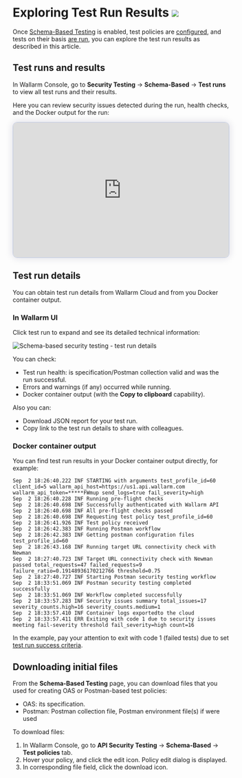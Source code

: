 # Exploring Test Run Results <a href="../../../about-wallarm/subscription-plans/#core-subscription-plans"><img src="../../../images/security-testing-tag.svg" style="border: none;"></a>

Once [Schema-Based Testing](overview.md) is enabled, test policies are [configured](setup.md#test-policy-types), and tests on their basis [are run](setup.md#docker-run), you can explore the test run results as described in this article.

## Test runs and results

In Wallarm Console, go to **Security Testing** → **Schema-Based** → **Test runs** to view all test runs and their results.

Here you can review security issues detected during the run, health checks, and the Docker output for the run:

<div>
  <script async src="https://js.storylane.io/js/v2/storylane.js"></script>
  <div class="sl-embed" style="position:relative;padding-bottom:calc(57.76% + 25px);width:100%;height:0;transform:scale(1)">
    <iframe loading="lazy" class="sl-demo" src="https://wallarm.storylane.io/demo/otjzzkttaywq?embed=inline" name="sl-embed" allow="fullscreen" allowfullscreen style="position:absolute;top:0;left:0;width:100%!important;height:100%!important;border:1px solid rgba(63,95,172,0.35);box-shadow: 0px 0px 18px rgba(26, 19, 72, 0.15);border-radius:10px;box-sizing:border-box;"></iframe>
  </div>
</div>

## Test run details

You can obtain test run details from Wallarm Cloud and from you Docker container output.

### In Wallarm UI

Click test run to expand and see its detailed technical information:

![Schema-based security testing - test run details](../../images/vulnerability-detection/apitp-test-run-details.png)

You can check:

* Test run health: is specification/Postman collection valid and was the run successful.
* Errors and warnings (if any) occurred while running.
* Docker container output (with the **Copy to clipboard** capability).

Also you can:

* Download JSON report for your test run.
* Copy link to the test run details to share with colleagues.

### Docker container output

You can find test run results in your Docker container output directly, for example:

```
Sep  2 18:26:40.222 INF STARTING with arguments test_profile_id=60 client_id=5 wallarm_api_host=https://us1.api.wallarm.com wallarm_api_token=*****FWmup send_logs=true fail_severity=high
Sep  2 18:26:40.228 INF Running pre-flight checks
Sep  2 18:26:40.698 INF Successfully authenticated with Wallarm API
Sep  2 18:26:40.698 INF All pre-flight checks passed
Sep  2 18:26:40.698 INF Requesting test policy test_profile_id=60
Sep  2 18:26:41.926 INF Test policy received
Sep  2 18:26:42.383 INF Running Postman workflow
Sep  2 18:26:42.383 INF Getting postman configuration files test_profile_id=60
Sep  2 18:26:43.168 INF Running target URL connectivity check with Newman
Sep  2 18:27:40.723 INF Target URL connectivity check with Newman passed total_requests=47 failed_requests=9 failure_ratio=0.19148936170212766 threshold=0.75
Sep  2 18:27:40.727 INF Starting Postman security testing workflow
Sep  2 18:33:51.069 INF Postman security testing completed successfully
Sep  2 18:33:51.069 INF Workflow completed successfully
Sep  2 18:33:57.283 INF Security issues summary total_issues=17 severity_counts.high=16 severity_counts.medium=1
Sep  2 18:33:57.410 INF Container logs exportedto the cloud
Sep  2 18:33:57.411 ERR Exiting with code 1 due to security issues meeting fail-severity threshold fail_severity=high count=16
```

In the example, pay your attention to exit with code 1 (failed tests) due to set [test run success criteria](setup.md#test-run-success-criteria).

## Downloading initial files

From the **Schema-Based Testing** page, you can download files that you used for creating OAS or Postman-based test policies:

* OAS: its specification.
* Postman: Postman collection file, Postman environment file(s) if were used

To download files:

1. In Wallarm Console, go to **API Security Testing** → **Schema-Based** → **Test policies** tab.
1. Hover your policy, and click the edit icon. Policy edit dialog is displayed.
1. In corresponding file field, click the download icon.
